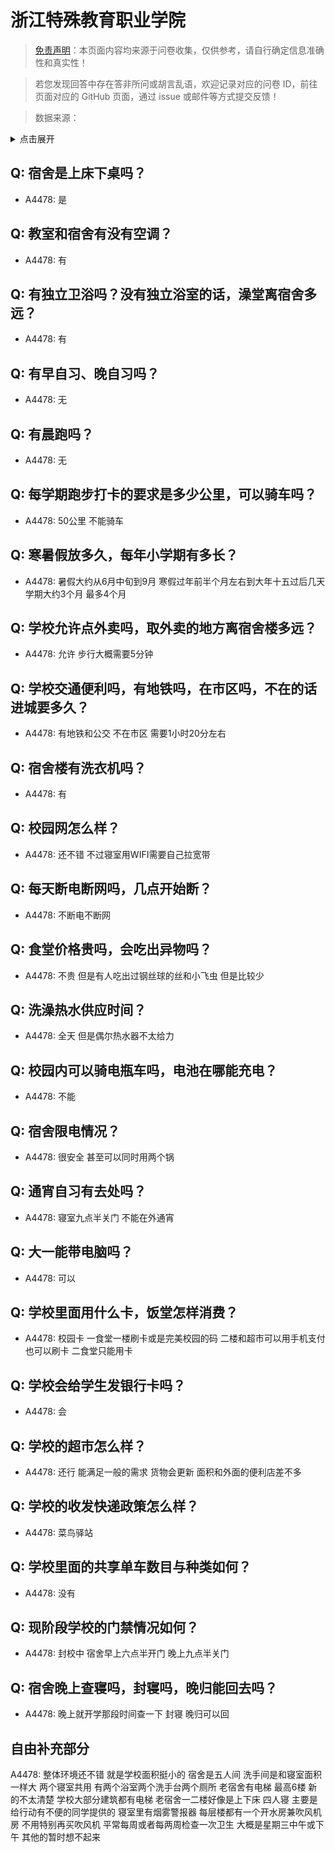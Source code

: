 # 浙江特殊教育职业学院

> [免责声明](https://colleges.chat/#_3)：本页面内容均来源于问卷收集，仅供参考，请自行确定信息准确性和真实性！

> 若您发现回答中存在答非所问或胡言乱语，欢迎记录对应的问卷 ID，前往页面对应的 GitHub 页面，通过 issue 或邮件等方式提交反馈！

> 数据来源：

<details><summary>点击展开</summary>
<ul>
<li>A4478: 匿名 (2022 年 06 月)</li>
</ul>
</details>

## Q: 宿舍是上床下桌吗？

- A4478: 是

## Q: 教室和宿舍有没有空调？

- A4478: 有

## Q: 有独立卫浴吗？没有独立浴室的话，澡堂离宿舍多远？

- A4478: 有

## Q: 有早自习、晚自习吗？

- A4478: 无

## Q: 有晨跑吗？

- A4478: 无

## Q: 每学期跑步打卡的要求是多少公里，可以骑车吗？

- A4478: 50公里 不能骑车

## Q: 寒暑假放多久，每年小学期有多长？

- A4478: 暑假大约从6月中旬到9月 寒假过年前半个月左右到大年十五过后几天 学期大约3个月 最多4个月

## Q: 学校允许点外卖吗，取外卖的地方离宿舍楼多远？

- A4478: 允许 步行大概需要5分钟

## Q: 学校交通便利吗，有地铁吗，在市区吗，不在的话进城要多久？

- A4478: 有地铁和公交 不在市区 需要1小时20分左右

## Q: 宿舍楼有洗衣机吗？

- A4478: 有

## Q: 校园网怎么样？

- A4478: 还不错 不过寝室用WIFI需要自己拉宽带

## Q: 每天断电断网吗，几点开始断？

- A4478: 不断电不断网

## Q: 食堂价格贵吗，会吃出异物吗？

- A4478: 不贵 但是有人吃出过钢丝球的丝和小飞虫 但是比较少

## Q: 洗澡热水供应时间？

- A4478: 全天 但是偶尔热水器不太给力

## Q: 校园内可以骑电瓶车吗，电池在哪能充电？

- A4478: 不能

## Q: 宿舍限电情况？

- A4478: 很安全 甚至可以同时用两个锅

## Q: 通宵自习有去处吗？

- A4478: 寝室九点半关门  不能在外通宵

## Q: 大一能带电脑吗？

- A4478: 可以

## Q: 学校里面用什么卡，饭堂怎样消费？

- A4478: 校园卡 一食堂一楼刷卡或是完美校园的码 二楼和超市可以用手机支付 也可以刷卡 二食堂只能用卡

## Q: 学校会给学生发银行卡吗？

- A4478: 会

## Q: 学校的超市怎么样？

- A4478: 还行 能满足一般的需求 货物会更新 面积和外面的便利店差不多

## Q: 学校的收发快递政策怎么样？

- A4478: 菜鸟驿站

## Q: 学校里面的共享单车数目与种类如何？

- A4478: 没有

## Q: 现阶段学校的门禁情况如何？

- A4478: 封校中 宿舍早上六点半开门 晚上九点半关门

## Q: 宿舍晚上查寝吗，封寝吗，晚归能回去吗？

- A4478: 晚上就开学那段时间查一下 封寝 晚归可以回

## 自由补充部分

A4478: 整体环境还不错 就是学校面积挺小的 宿舍是五人间 洗手间是和寝室面积一样大 两个寝室共用 有两个浴室两个洗手台两个厕所 老宿舍有电梯 最高6楼 新的不太清楚 学校大部分建筑都有电梯 老宿舍一二楼好像是上下床 四人寝 主要是给行动有不便的同学提供的 寝室里有烟雾警报器 每层楼都有一个开水房兼吹风机房 不用特别再买吹风机 平常每周或者每两周检查一次卫生 大概是星期三中午或下午 其他的暂时想不起来